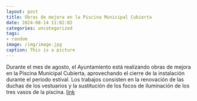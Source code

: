 ```yaml
---
layout: post
title: Obras de mejora en la Piscina Municipal Cubierta
date: 2024-08-14 11:02:02
categories: uncategorized
tags:
- random
image: /img/image.jpg
caption: This is a picture
---
```

Durante el mes de agosto, el Ayuntamiento está realizando obras de mejora en la Piscina Municipal Cubierta, aprovechando el cierre de la instalación durante el periodo estival. Los trabajos consisten en la renovación de las duchas de los vestuarios y la sustitución de los focos de iluminación de los tres vasos de la piscina.   [link](https://www.ayto-villacanada.es/noticias/obras-de-mejora-en-la-piscina-municipal-cubierta/)

